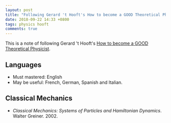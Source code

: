 ```yaml
---
layout: post
title: "Following Gerard 't Hooft's How to become a GOOD Theoretical Physicist"
date: 2018-09-22 14:33 +0800
tags: physics hooft
comments: true
---
```


This is a note of following Gerard 't Hooft's [How to become a GOOD Theoretical Physicist](http://www.goodtheorist.science/).

## Languages

- Must mastered: English
- May be useful: French, German, Spanish and Italian.

## Classical Mechanics

- *Classical Mechanics: Systems of Particles and Hamiltonian Dynamics*. Walter Greiner. 2002.